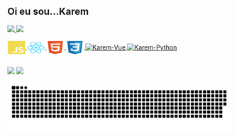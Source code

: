 ## Oi eu sou...Karem
 <div>
  <a href="https://github.com/KSouzaEng">
  <img height="180em" src="https://github-readme-stats.vercel.app/api?username=KSouzaEng&show_icons=true&theme=dark&include_all_commits=true&count_private=true"/>
  <img height="180em" src="https://github-readme-stats.vercel.app/api/top-langs/?username=KSouzaEng&layout=compact&langs_count=7&theme=dark"/>
</div>
<div style="display: inline_block"><br>
<img align="center" alt="Karem-Js" height="30" width="40" src="https://raw.githubusercontent.com/devicons/devicon/master/icons/javascript/javascript-plain.svg">
  <img align="center" alt="Karem-React" height="30" width="40" src="https://raw.githubusercontent.com/devicons/devicon/master/icons/react/react-original.svg">
  <img align="center" alt="Karem-HTML" height="30" width="40" src="https://raw.githubusercontent.com/devicons/devicon/master/icons/html5/html5-original.svg">
  <img align="center" alt="Karem-CSS" height="30" width="40" src="https://raw.githubusercontent.com/devicons/devicon/master/icons/css3/css3-original.svg">
  <img align="center" alt="Karem-Vue" height="30" width="40" src="https://icongr.am/devicon/vuejs-original.svg?size=96&color=currentColor">
   <img align="center" alt="Karem-Python" height="30" width="40" src="https://icongr.am/devicon/laravel-plain.svg?size=96&color=currentColor"   
   <img align="center" alt="Karem-Python" height="30" width="40" src="https://raw.githubusercontent.com/devicons/devicon/master/icons/python/python-original.svg" 
</div>
  
  ##
 
<div> 

  <a href = "mailto:krmcristine@gmail.com"><img src="https://img.shields.io/badge/-Gmail-%23333?style=for-the-badge&logo=gmail&logoColor=white" target="_blank"></a>
  <a href="linkedin.com/in/karem-cristine-de-souza-dos-santos-824b42140" target="_blank"><img src="https://img.shields.io/badge/-LinkedIn-%230077B5?style=for-the-badge&logo=linkedin&logoColor=white" target="_blank"></a> 
 
   ![Snake animation](https://github.com/KSouzaEng/KSouzaEng/blob/output/github-contribution-grid-snake.svg)
 
</div>
